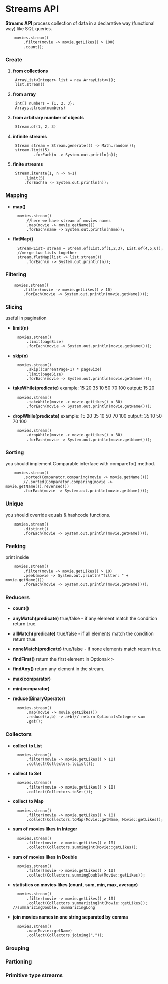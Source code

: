 # Streams API
**Streams API** process collection of data in a declarative way (functional way) like SQL queries.

        movies.stream()
            .filter(movie -> movie.getLikes() > 100)
            .count();

### Create

1. **from collections**

        ArrayList<Integer> list = new ArrayList<>();
        list.stream()

2. **from array**

        int[] numbers = {1, 2, 3};
        Arrays.stream(numbers)

3. **from arbitrary number of objects**

        Stream.of(1, 2, 3)

4. **infinite streams**

        Stream stream = Stream.generate(() -> Math.random());
        stream.limit(5)
                .forEach(n -> System.out.println(n));

5. **finite streams**

        Stream.iterate(1, n -> n+1)
            .limit(5)
            .forEach(n -> System.out.println(n));

### Mapping

* **map()**

        movies.stream()
            //here we have stream of movies names
            .map(movie -> movie.getName())
            .forEach(name -> System.out.println(name));

* **flatMap()**

        Stream<List> stream = Stream.of(List.of(1,2,3), List.of(4,5,6));
        //merge two lists together
        stream.flatMap(list -> list.stream())
            .forEach(n -> System.out.println(n));

### Filtering

        movies.stream()
            .filter(movie -> movie.getLikes() > 10)
            .forEach(movie -> System.out.println(movie.getName()));

### Slicing
useful in pagination

* **limit(n)**

        movies.stream()
            .limit(pageSize)
            .forEach(movie -> System.out.println(movie.getName()));

* **skip(n)**

        movies.stream()
            .skip((currentPage-1) * pageSize)
            .limit(pageSize)
            .forEach(movie -> System.out.println(movie.getName()));

* **takeWhile(predicate)**
example: 15 20 35 10 50 70 100
output: 15 20

        movies.stream()
            .takeWhile(movie -> movie.getLikes() < 30)
            .forEach(movie -> System.out.println(movie.getName()));

* **dropWhile(predicate)**
example: 15 20 35 10 50 70 100
output: 35 10 50 70 100

        movies.stream()
            .dropWhile(movie -> movie.getLikes() < 30)
            .forEach(movie -> System.out.println(movie.getName()));

### Sorting
you should implement Comparable interface with compareTo() method.

        movies.stream()
            .sorted(Comparator.comparing(movie -> movie.getName()))
            //.sorted(Comparator.comparing(movie -> movie.getName()).reversed())
            .forEach(movie -> System.out.println(movie.getName()));

### Unique
you should override equals & hashcode functions.

        movies.stream()
            .distinct()
            .forEach(movie -> System.out.println(movie.getName()));

### Peeking
print inside

        movies.stream()
            .filter(movie -> movie.getLikes() > 10)
            .peek(movie -> System.out.println("filter: " + movie.getName()))
            .forEach(movie -> System.out.println(movie.getName()));

### Reducers

* **count()**

* **anyMatch(predicate)** true/false - if any element match the condition return true.

* **allMatch(predicate)** true/false - if all elements match the condition return true.

* **noneMatch(predicate)** true/false - if none elements match return true.

* **findFirst()** return the first element in Optional<>

* **findAny()** return any element in the stream.

* **max(comparator)**

* **min(comparator)**

* **reduce(BinaryOperator)**

        movies.stream()
            .map(movie -> movie.getLikes())
            .reduce((a,b) -> a+b)// return Optional<Integer> sum
            .get();

### Collectors

* **collect to List**

        movies.stream()
            .filter(movie -> movie.getLikes() > 10)
            .collect(Collectors.toList());

* **collect to Set**

        movies.stream()
            .filter(movie -> movie.getLikes() > 10)
            .collect(Collectors.toSet());

* **collect to Map**

        movies.stream()
            .filter(movie -> movie.getLikes() > 10)
            .collect(Collectors.toMap(Movie::getName, Movie::getLikes));

* **sum of movies likes in Integer**

        movies.stream()
            .filter(movie -> movie.getLikes() > 10)
            .collect(Collectors.summingInt(Movie::getLikes));

* **sum of movies likes in Double**

        movies.stream()
            .filter(movie -> movie.getLikes() > 10)
            .collect(Collectors.summingDouble(Movie::getLikes));

* **statistics on movies likes (count, sum, min, max, average)**

        movies.stream()
            .filter(movie -> movie.getLikes() > 10)
            .collect(Collectors.summarizingInt(Movie::getLikes)); //summarizingDouble, summarizingLong

* **join movies names in one string separated by comma**

        movies.stream()
            .map(Movie::getName)
            .collect(Collectors.joining(","));

### Grouping



### Partioning



### Primitive type streams


